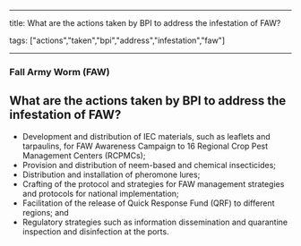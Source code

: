 
---

title: What are the actions taken by BPI to address the infestation of FAW?

tags: ["actions","taken","bpi","address","infestation","faw"]

---

### Fall Army Worm (FAW)

## What are the actions taken by BPI to address the infestation of FAW?


 - Development and distribution of IEC materials, such as leaflets and tarpaulins, for FAW Awareness Campaign to 16 Regional Crop Pest Management Centers (RCPMCs);  
 - Provision and distribution of neem-based and chemical insecticides;
 - Distribution and installation of pheromone lures;
 - Crafting of the protocol and strategies for FAW management strategies and protocols for national implementation;
 - Facilitation of the release of Quick Response Fund (QRF) to different regions; and
 - Regulatory strategies such as information dissemination and quarantine inspection and disinfection at the ports.
